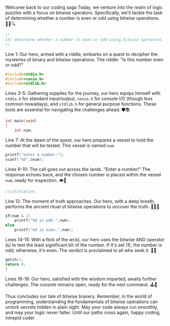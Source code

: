 Welcome back to our coding saga Today, we venture into the realm of logic puzzles with a focus on bitwise operators. Specifically, we'll tackle the task of determining whether a number is even or odd using bitwise operations. 🧙‍♂️🔍

```c
/*
15) determine whether a number is even or odd using bitwise operators.
*/
```
Line 1: Our hero, armed with a riddle, embarks on a quest to decipher the mysteries of binary and bitwise operations. The riddle: "Is this number even or odd?"

```c
#include<stdio.h>
#include<conio.h>
#include<stdlib.h>
```
Lines 3-5: Gathering supplies for the journey, our hero equips himself with `stdio.h` for standard input/output, `conio.h` for console I/O (though less common nowadays), and `stdlib.h` for general purpose functions. These tools are essential for navigating the challenges ahead. 🛡️📚

```c
int main(void)
{
    int num;
```
Line 7: At the dawn of the quest, our hero prepares a vessel to hold the number that will be tested. This vessel is named `num`.

```c
printf("enter a number:");
scanf("%d",&num);
```
Lines 9-10: The call goes out across the lands. "Enter a number!" The response echoes back, and the chosen number is placed within the vessel `num`, ready for inspection. 👁️📝

```c
//calculation
```
Line 12: The moment of truth approaches. Our hero, with a deep breath, performs the ancient ritual of bitwise operations to uncover the truth. 🧙‍♂️✨

```c
if(num & 1)
    printf("%d is odd.",num);
else
    printf("%d is even.",num);
```
Lines 14-15: With a flick of the wrist, our hero uses the bitwise AND operator (`&`) to test the least significant bit of the number. If it's set (1), the number is odd; otherwise, it's even. The verdict is proclaimed to all who seek it. 📢🔮

```c
getch();
return 0;
}
```
Lines 16-18: Our hero, satisfied with the wisdom imparted, awaits further challenges. The console remains open, ready for the next command. 🕹️🔄

Thus concludes our tale of bitwise bravery. Remember, in the world of programming, understanding the fundamentals of bitwise operations can unlock secrets hidden in plain sight. May your code always run smoothly, and may your logic never falter. Until our paths cross again, happy coding, intrepid coder